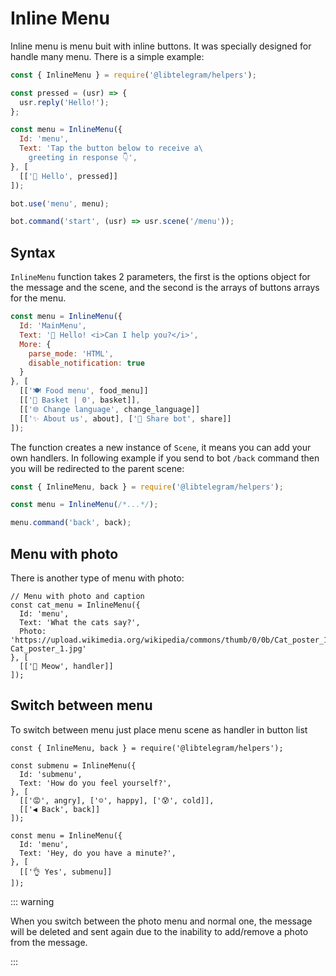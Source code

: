 # Inline Menu

Inline menu is menu buit with inline buttons. It was specially designed for handle many menu. There is a simple example:

```js
const { InlineMenu } = require('@libtelegram/helpers');

const pressed = (usr) => {
  usr.reply('Hello!');
};

const menu = InlineMenu({
  Id: 'menu',
  Text: 'Tap the button below to receive a\
    greeting in response 👇',
}, [
  [['👋 Hello', pressed]]
]);

bot.use('menu', menu);

bot.command('start', (usr) => usr.scene('/menu'));
```

## Syntax

`InlineMenu` function takes 2 parameters, the first is the options object for the message and the scene, and the second is the arrays of buttons arrays for the menu.

```js
const menu = InlineMenu({
  Id: 'MainMenu',
  Text: '👋 Hello! <i>Can I help you?</i>',
  More: {
    parse_mode: 'HTML',
    disable_notification: true
  }
}, [
  [['🍽 Food menu', food_menu]]
  [['🛒 Basket | 0', basket]],
  [['🌐 Change language', change_language]]
  [['✨ About us', about], ['💞 Share bot', share]]
]);
```

The function creates a new instance of `Scene`, it means you can add your own handlers. In following example if you send to bot `/back` command then you will be redirected to the parent scene:

```js
const { InlineMenu, back } = require('@libtelegram/helpers');

const menu = InlineMenu(/*...*/);

menu.command('back', back);
```

## Menu with photo

There is another type of menu with photo:

```js{5}
// Menu with photo and caption
const cat_menu = InlineMenu({
  Id: 'menu',
  Text: 'What the cats say?',
  Photo: 'https://upload.wikimedia.org/wikipedia/commons/thumb/0/0b/Cat_poster_1.jpg/1280px-Cat_poster_1.jpg'
}, [
  [['🐾 Meow', handler]]
]);
```

## Switch between menu

To switch between menu just place menu scene as handler in button list

```js{3,15}
const { InlineMenu, back } = require('@libtelegram/helpers');

const submenu = InlineMenu({
  Id: 'submenu',
  Text: 'How do you feel yourself?',
}, [
  [['😡', angry], ['☺️', happy], ['😰', cold]],
  [['◀️ Back', back]]
]);

const menu = InlineMenu({
  Id: 'menu',
  Text: 'Hey, do you have a minute?',
}, [
  [['👌 Yes', submenu]]
]);
```

::: warning

When you switch between the photo menu and normal one, the message will be deleted and sent again due to the inability to add/remove a photo from the message.

:::
